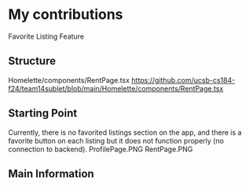 # My contributions

Favorite Listing Feature

## Structure
Homelette/components/RentPage.tsx
https://github.com/ucsb-cs184-f24/team14sublet/blob/main/Homelette/components/RentPage.tsx

## Starting Point
Currently, there is no favorited listings section on the app, and there is a favorite button on each listing but it does not function properly (no connection to backend).
ProfilePage.PNG
RentPage.PNG

## Main Information
